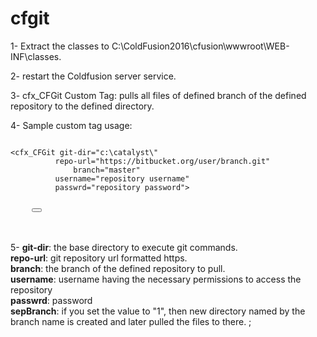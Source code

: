 # cfgit
1- Extract the classes to C:\ColdFusion2016\cfusion\wwwroot\WEB-INF\classes.

2- restart the Coldfusion server service.

3- cfx_CFGit Custom Tag: pulls all files of defined branch of the defined repository to the defined directory.

4- Sample custom tag usage:<br>
<pre class="highlight">
<code>
<<span class="kd">cfx_CFGit</span> git-dir="c:\catalyst\"<span class="p"> </span>
		  repo-url="https://bitbucket.org/user/branch.git"<span class="p"> </span>
      		  branch="master"<span class="p"> </span>
		  username="repository username"<span class="p"> </span>
		  passwrd="repository password"><span class="p"> </span>
</code>
	<button class="clip-btn" title="Click to copy" data-selector="true"><i class="fa fa-clipboard" aria-hidden="true"></i></button></pre>
<br><br>
5-  <b>git-dir</b>: the base directory to execute git commands.<br>
    <b>repo-url</b>: git repository url formatted https.<br>
    <b>branch</b>: the branch of the defined repository to pull.<br>
    <b>username</b>: username having the necessary permissions to access the repository<br>
    <b>passwrd</b>: password<br>
    <b>sepBranch</b>: if you set the value to "1", then new directory named by the branch name is created and later pulled the files to there.
<span class="p">;</span>
